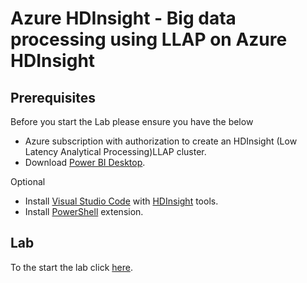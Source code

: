 # Azure HDInsight - Big data processing using LLAP on Azure HDInsight

## Prerequisites 

Before you start the Lab please ensure you have the below

 - Azure subscription with authorization to create an HDInsight (Low Latency Analytical Processing)LLAP cluster. 
 - Download [Power BI Desktop](https://powerbi.microsoft.com/en-us/desktop/). 

Optional
 - Install [Visual Studio Code](https://code.visualstudio.com/) with [HDInsight](https://docs.microsoft.com/en-us/azure/hdinsight/hdinsight-for-vscode) tools.  
 - Install [PowerShell](https://code.visualstudio.com/docs/languages/powershell) extension. 

 ## Lab
To the start the lab click [here](https://github.com/arnabganguly/llap-hdinsight/blob/master/ClusterdeployBlob.md).

<!--stackedit_data:
eyJoaXN0b3J5IjpbMjAzMDQyNTM0MywtNzIyNDE5MTc1LDE5OD
AzMTk2NzksLTE5MjI0NzAzODQsMTc0NDQ1NTE3MywxNDg1ODUx
NzM3LC0xMDkwODczOTNdfQ==
-->